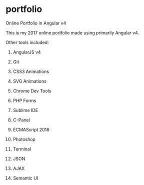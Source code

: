 # portfolio

Online Portfolio in Angular v4

This is my 2017 online portfolio made using primarily Angular v4.

Other tools included:



1) AngularJS v4

2) Git

3) CSS3 Animations

4) SVG Animations

5) Chrome Dev Tools

6) PHP Forms

7) Sublime IDE

8) C-Panel

9) ECMAScript 2016

10) Photoshop

11) Terminal

13) JSON

14) AJAX

15) Semantic UI